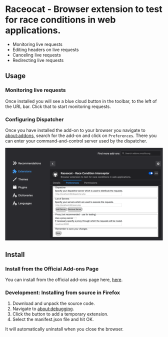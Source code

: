 # Raceocat - Browser extension to test for race conditions in web applications.

- Monitoring live requests
- Editing headers on live requests
- Canceling live requests
- Redirecting live requests

## Usage

### Monitoring live requests

Once installed you will see a blue cloud button in the toolbar, to the left of the URL bar. Click that to start monitoring requests.

### Configuring Dispatcher

Once you have installed the add-on to your browser you navigate to [about:addons](about:addons), search for the add-on and click on `Preferences`. There you can enter your command-and-control server used by the dispatcher.
 
![Add-On Preferences](./docs/Add-On%20Preferences.png)
 
## Install

### Install from the Official Add-ons Page

You can install from the official add-ons page here, [here](tbd).

### Development: Installing from source in Firefox

1. Download and unpack the source code.
2. Navigate to [about:debugging](about:debugging).
3. Click the button to add a temporary extension.
4. Select the manifest.json file and hit OK.

It will automatically uninstall when you close the browser.
